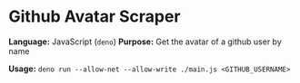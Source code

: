 # Github Avatar Scraper

**Language:** JavaScript (`deno`)
**Purpose:** Get the avatar of a github user by name

**Usage:** `deno run --allow-net --allow-write ./main.js <GITHUB_USERNAME>`